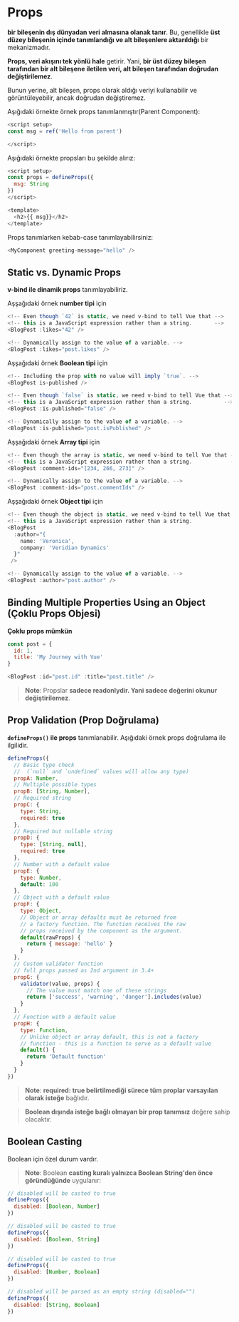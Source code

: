 # Props
**bir bileşenin dış dünyadan veri almasına olanak tanır**. Bu, genellikle **üst düzey bileşenin içinde tanımlandığı ve alt bileşenlere aktarıldığı** bir mekanizmadır.

**Props, veri akışını tek yönlü hale** getirir. Yani, **bir üst düzey bileşen tarafından bir alt bileşene iletilen veri, alt bileşen tarafından doğrudan değiştirilemez**. 

Bunun yerine, alt bileşen, props olarak aldığı veriyi kullanabilir ve görüntüleyebilir, ancak doğrudan değiştiremez.

Aşığıdaki örnekte örnek props tanımlanmıştır(Parent Component):
```js
<script setup>
const msg = ref('Hello from parent')

</script>
```
Aşığıdaki örnekte propsları bu şekilde alırız:
```js
<script setup>
const props = defineProps({
  msg: String
})
</script>

<template>
  <h2>{{ msg}}</h2>
</template>
```
Props tanımlarken kebab-case tanımlayabilirsiniz:
```js
<MyComponent greeting-message="hello" />
```
## Static vs. Dynamic Props 
**v-bind ile dinamik props** tanımlayabiliriz.

Aşşağıdaki örnek **number tipi** için
```js
<!-- Even though `42` is static, we need v-bind to tell Vue that -->
<!-- this is a JavaScript expression rather than a string.       -->
<BlogPost :likes="42" />

<!-- Dynamically assign to the value of a variable. -->
<BlogPost :likes="post.likes" />
```
Aşşağıdaki örnek **Boolean tipi** için
```js
<!-- Including the prop with no value will imply `true`. -->
<BlogPost is-published />

<!-- Even though `false` is static, we need v-bind to tell Vue that -->
<!-- this is a JavaScript expression rather than a string.          -->
<BlogPost :is-published="false" />

<!-- Dynamically assign to the value of a variable. -->
<BlogPost :is-published="post.isPublished" />
```
Aşşağıdaki örnek **Array tipi** için
```js
<!-- Even though the array is static, we need v-bind to tell Vue that -->
<!-- this is a JavaScript expression rather than a string.            -->
<BlogPost :comment-ids="[234, 266, 273]" />

<!-- Dynamically assign to the value of a variable. -->
<BlogPost :comment-ids="post.commentIds" />
```
Aşşağıdaki örnek **Object tipi** için
```js
<!-- Even though the object is static, we need v-bind to tell Vue that -->
<!-- this is a JavaScript expression rather than a string.             -->
<BlogPost
  :author="{
    name: 'Veronica',
    company: 'Veridian Dynamics'
  }"
 />

<!-- Dynamically assign to the value of a variable. -->
<BlogPost :author="post.author" />
```
## Binding Multiple Properties Using an Object (Çoklu Props Objesi)
**Çoklu props mümkün**
```js
const post = {
  id: 1,
  title: 'My Journey with Vue'
}

<BlogPost :id="post.id" :title="post.title" />
```

> **Note**: Propslar **sadece readonlydir. Yani sadece değerini okunur değiştirilemez**.

## Prop Validation (Prop Doğrulama)
**`defineProps()` ile props** tanımlanabilir.
Aşığıdaki örnek props doğrulama ile ilgilidir.
```js
defineProps({
  // Basic type check
  //  (`null` and `undefined` values will allow any type)
  propA: Number,
  // Multiple possible types
  propB: [String, Number],
  // Required string
  propC: {
    type: String,
    required: true
  },
  // Required but nullable string
  propD: {
    type: [String, null],
    required: true
  },
  // Number with a default value
  propE: {
    type: Number,
    default: 100
  },
  // Object with a default value
  propF: {
    type: Object,
    // Object or array defaults must be returned from
    // a factory function. The function receives the raw
    // props received by the component as the argument.
    default(rawProps) {
      return { message: 'hello' }
    }
  },
  // Custom validator function
  // full props passed as 2nd argument in 3.4+
  propG: {
    validator(value, props) {
      // The value must match one of these strings
      return ['success', 'warning', 'danger'].includes(value)
    }
  },
  // Function with a default value
  propH: {
    type: Function,
    // Unlike object or array default, this is not a factory
    // function - this is a function to serve as a default value
    default() {
      return 'Default function'
    }
  }
})
```
> **Note**: **required: true belirtilmediği sürece tüm proplar varsayılan olarak isteğe** bağlıdır.

>  **Boolean dışında isteğe bağlı olmayan bir prop tanımsız** değere sahip olacaktır.
## Boolean Casting 
Boolean için özel durum vardır.

> **Note**: Boolean **casting kuralı yalnızca Boolean String'den önce göründüğünde** uygulanır:
```js
// disabled will be casted to true
defineProps({
  disabled: [Boolean, Number]
})

// disabled will be casted to true
defineProps({
  disabled: [Boolean, String]
})

// disabled will be casted to true
defineProps({
  disabled: [Number, Boolean]
})

// disabled will be parsed as an empty string (disabled="")
defineProps({
  disabled: [String, Boolean]
})
```